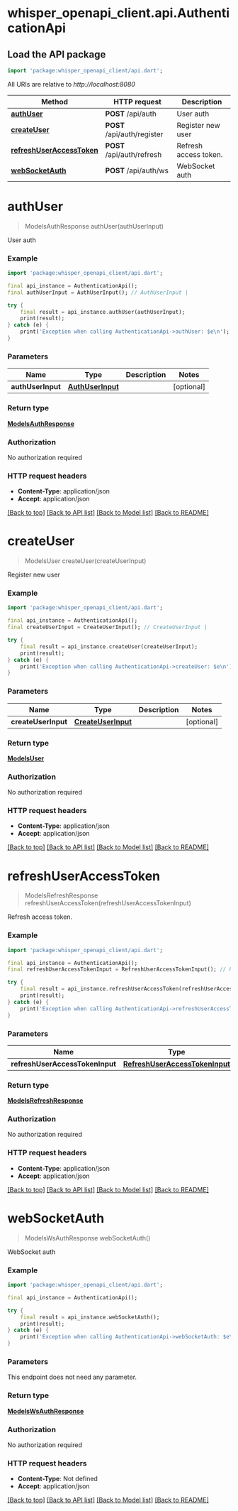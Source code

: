 # whisper_openapi_client.api.AuthenticationApi

## Load the API package
```dart
import 'package:whisper_openapi_client/api.dart';
```

All URIs are relative to *http://localhost:8080*

Method | HTTP request | Description
------------- | ------------- | -------------
[**authUser**](AuthenticationApi.md#authuser) | **POST** /api/auth | User auth
[**createUser**](AuthenticationApi.md#createuser) | **POST** /api/auth/register | Register new user
[**refreshUserAccessToken**](AuthenticationApi.md#refreshuseraccesstoken) | **POST** /api/auth/refresh | Refresh access token.
[**webSocketAuth**](AuthenticationApi.md#websocketauth) | **POST** /api/auth/ws | WebSocket auth


# **authUser**
> ModelsAuthResponse authUser(authUserInput)

User auth

### Example
```dart
import 'package:whisper_openapi_client/api.dart';

final api_instance = AuthenticationApi();
final authUserInput = AuthUserInput(); // AuthUserInput | 

try {
    final result = api_instance.authUser(authUserInput);
    print(result);
} catch (e) {
    print('Exception when calling AuthenticationApi->authUser: $e\n');
}
```

### Parameters

Name | Type | Description  | Notes
------------- | ------------- | ------------- | -------------
 **authUserInput** | [**AuthUserInput**](AuthUserInput.md)|  | [optional] 

### Return type

[**ModelsAuthResponse**](ModelsAuthResponse.md)

### Authorization

No authorization required

### HTTP request headers

 - **Content-Type**: application/json
 - **Accept**: application/json

[[Back to top]](#) [[Back to API list]](../README.md#documentation-for-api-endpoints) [[Back to Model list]](../README.md#documentation-for-models) [[Back to README]](../README.md)

# **createUser**
> ModelsUser createUser(createUserInput)

Register new user

### Example
```dart
import 'package:whisper_openapi_client/api.dart';

final api_instance = AuthenticationApi();
final createUserInput = CreateUserInput(); // CreateUserInput | 

try {
    final result = api_instance.createUser(createUserInput);
    print(result);
} catch (e) {
    print('Exception when calling AuthenticationApi->createUser: $e\n');
}
```

### Parameters

Name | Type | Description  | Notes
------------- | ------------- | ------------- | -------------
 **createUserInput** | [**CreateUserInput**](CreateUserInput.md)|  | [optional] 

### Return type

[**ModelsUser**](ModelsUser.md)

### Authorization

No authorization required

### HTTP request headers

 - **Content-Type**: application/json
 - **Accept**: application/json

[[Back to top]](#) [[Back to API list]](../README.md#documentation-for-api-endpoints) [[Back to Model list]](../README.md#documentation-for-models) [[Back to README]](../README.md)

# **refreshUserAccessToken**
> ModelsRefreshResponse refreshUserAccessToken(refreshUserAccessTokenInput)

Refresh access token.

### Example
```dart
import 'package:whisper_openapi_client/api.dart';

final api_instance = AuthenticationApi();
final refreshUserAccessTokenInput = RefreshUserAccessTokenInput(); // RefreshUserAccessTokenInput | 

try {
    final result = api_instance.refreshUserAccessToken(refreshUserAccessTokenInput);
    print(result);
} catch (e) {
    print('Exception when calling AuthenticationApi->refreshUserAccessToken: $e\n');
}
```

### Parameters

Name | Type | Description  | Notes
------------- | ------------- | ------------- | -------------
 **refreshUserAccessTokenInput** | [**RefreshUserAccessTokenInput**](RefreshUserAccessTokenInput.md)|  | [optional] 

### Return type

[**ModelsRefreshResponse**](ModelsRefreshResponse.md)

### Authorization

No authorization required

### HTTP request headers

 - **Content-Type**: application/json
 - **Accept**: application/json

[[Back to top]](#) [[Back to API list]](../README.md#documentation-for-api-endpoints) [[Back to Model list]](../README.md#documentation-for-models) [[Back to README]](../README.md)

# **webSocketAuth**
> ModelsWsAuthResponse webSocketAuth()

WebSocket auth

### Example
```dart
import 'package:whisper_openapi_client/api.dart';

final api_instance = AuthenticationApi();

try {
    final result = api_instance.webSocketAuth();
    print(result);
} catch (e) {
    print('Exception when calling AuthenticationApi->webSocketAuth: $e\n');
}
```

### Parameters
This endpoint does not need any parameter.

### Return type

[**ModelsWsAuthResponse**](ModelsWsAuthResponse.md)

### Authorization

No authorization required

### HTTP request headers

 - **Content-Type**: Not defined
 - **Accept**: application/json

[[Back to top]](#) [[Back to API list]](../README.md#documentation-for-api-endpoints) [[Back to Model list]](../README.md#documentation-for-models) [[Back to README]](../README.md)

